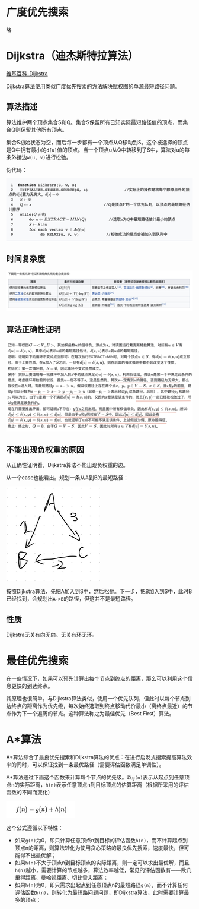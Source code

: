 # 广度优先搜索

略

# Dijkstra（迪杰斯特拉算法）

[维基百科-Dijkstra](https://zh.wikipedia.org/wiki/%E6%88%B4%E5%85%8B%E6%96%AF%E7%89%B9%E6%8B%89%E7%AE%97%E6%B3%95)

Dijkstra算法使用类似广度优先搜索的方法解决赋权图的单源最短路径问题。

## 算法描述

算法维护两个顶点集合S和Q。集合S保留所有已知实际最短路径值的顶点，而集合Q则保留其他所有顶点。

集合S初始状态为空，而后每一步都有一个顶点从Q移动到S。这个被选择的顶点是Q中拥有最小的`d[u]`值的顶点。当一个顶点u从Q中转移到了S中，算法对u的每条外接边`w(u, v)`进行松弛。

伪代码：

![7](assets/7.jpg)

## 时间复杂度

![8](assets/8.jpg)

## 算法正确性证明

![9](assets/9.jpg)

## 不能出现负权重的原因

从正确性证明看，Dijkstra算法不能出现负权重的边。

从一个case也能看出。规划一条从A到B的最短路径：

<img src="assets/10.jpg" alt="10" style="zoom:50%;" />

按照Dijkstra算法，先把A加入到S中，然后松弛。下一步，把B加入到S中，此时B已经找到，会规划出`A->B`的路径，但这并不是最短路径。

## 性质

Dijkstra无关有向无向。无关有环无环。

# 最佳优先搜索

在一些情况下，如果可以预先计算出每个节点到终点的距离，那么可以利用这个信息更快的到达终点。

其原理也很简单。与Dijkstra算法类似，使用一个优先队列，但此时以每个节点到达终点的距离作为优先级，每次始终选取到终点移动代价最小（离终点最近）的节点作为下一个遍历的节点。这种算法称之为最佳优先（Best First）算法。

# A*算法

A*算法综合了最良优先搜索和Dijkstra算法的优点：在进行启发式搜索提高算法效率的同时，可以保证找到一条最优路径（需要评估函数满足单调性）。

A*算法通过下面这个函数来计算每个节点的优先级。以`g(n)`表示从起点到任意顶点n的实际距离，`h(n)`表示任意顶点n到目标顶点的估算距离（根据所采用的评估函数的不同而变化）

![11](assets/11.jpg)

这个公式遵循以下特性：

-   如果`g(n)`为0，即只计算任意顶点n到目标的评估函数`h(n)`，而不计算起点到顶点n的距离，则算法转化为使用贪心策略的最良优先搜索，速度最快，但可能得不出最优解；
-   如果`h(n)`不大于顶点n到目标顶点的实际距离，则一定可以求出最优解，而且`h(n)`越小，需要计算的节点越多，算法效率越低，常见的评估函数有——欧几里得距离、曼哈顿距离、切比雪夫距离；
-   如果`h(n)`为0，即只需求出起点到任意顶点n的最短路径`g(n)`，而不计算任何评估函数`h(n)`，则转化为最短路问题问题，即Dijkstra算法，此时需要计算最多的顶点；
